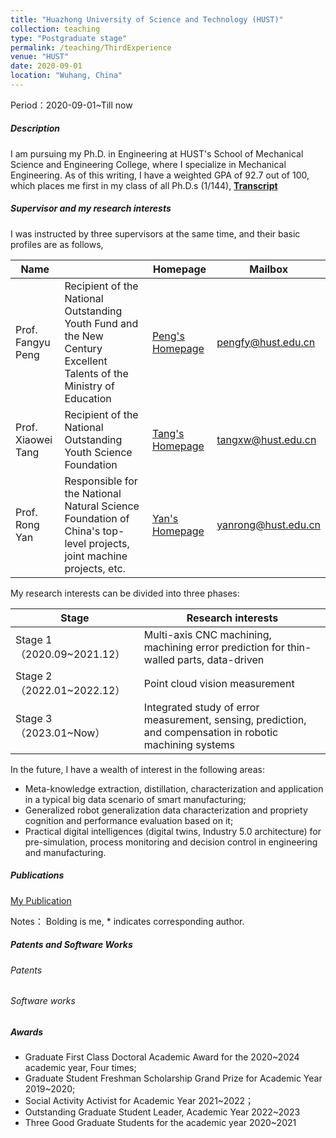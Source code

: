 ```yaml
---
title: "Huazhong University of Science and Technology (HUST)"
collection: teaching
type: "Postgraduate stage"
permalink: /teaching/ThirdExperience
venue: "HUST"
date: 2020-09-01
location: "Wuhang, China"
---
```


Period：2020-09-01~Till now

##### Description

I am pursuing my Ph.D. in Engineering at HUST's School of Mechanical Science and Engineering College, where I specialize in Mechanical Engineering. As of this writing, I have a weighted GPA of 92.7 out of 100, which places me first in my class of all Ph.D.s (1/144),  [**Transcript**](..\files\Transcript.pdf) 



##### Supervisor and my research interests

I was instructed by three supervisors at the same time, and their basic profiles are as follows, 

| Name               |                                                              | Homepage                                                     | Mailbox             |
| ------------------ | ------------------------------------------------------------ | ------------------------------------------------------------ | ------------------- |
| Prof. Fangyu Peng  | Recipient of the National Outstanding Youth Fund and the New Century Excellent Talents of the Ministry of Education | [Peng's Homepage](https://mse.hust.edu.cn/info/1145/1438.htm) | pengfy@hust.edu.cn  |
| Prof. Xiaowei Tang | Recipient of the National Outstanding Youth Science Foundation | [Tang's Homepage](https://mse.hust.edu.cn/info/1145/1436.htm) | tangxw@hust.edu.cn  |
| Prof. Rong Yan     | Responsible for the National Natural Science Foundation of China's top-level projects, joint machine projects, etc. | [Yan's Homepage](https://mse.hust.edu.cn/info/1145/1439.htm) | yanrong@hust.edu.cn |

My research interests can be divided into three phases:

| Stage                      | Research interests                                           |
| -------------------------- | ------------------------------------------------------------ |
| Stage 1（2020.09~2021.12） | Multi-axis CNC machining, machining error prediction for thin-walled parts, data-driven |
| Stage 2（2022.01~2022.12） | Point cloud vision measurement                               |
| Stage 3（2023.01~Now）     | Integrated study of error measurement, sensing, prediction, and compensation in robotic machining systems |

In the future, I have a wealth of interest in the following areas:

- Meta-knowledge extraction, distillation, characterization and application in a typical big data scenario of smart manufacturing;
- Generalized robot generalization data characterization and propriety cognition and performance evaluation based on it;
- Practical digital intelligences (digital twins, Industry 5.0 architecture) for pre-simulation, process monitoring and decision control in engineering and manufacturing.

##### Publications

[My Publication](https://zhangteng-hust.github.io/publications/)

Notes： Bolding is me, * indicates corresponding author.



##### Patents and Software Works

###### Patents



###### Software works



##### Awards

- Graduate First Class Doctoral Academic Award for the 2020~2024 academic year, Four times;
- Graduate Student Freshman Scholarship Grand Prize for Academic Year 2019~2020;
- Social Activity Activist for Academic Year 2021~2022；
- Outstanding Graduate Student Leader, Academic Year 2022~2023
- Three Good Graduate Students for the academic year 2020~2021
